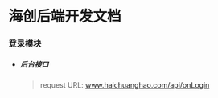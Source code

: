 # 海创后端开发文档



### 登录模块

- ##### 后台接口

    >  request URL:   www.haichuanghao.com/api/onLogin

    

